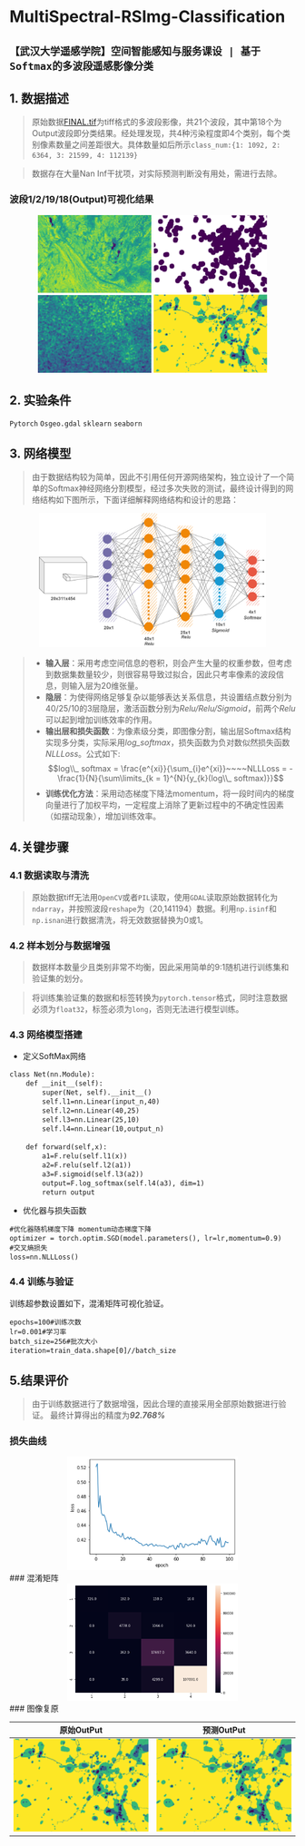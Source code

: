 # MultiSpectral-RSImg-Classification
## `【武汉大学遥感学院】空间智能感知与服务课设 | 基于Softmax的多波段遥感影像分类`
## 1. 数据描述
>原始数据[FINAL.tif](./FINAL.tif)为tiff格式的多波段影像，共21个波段，其中第18个为Output波段即分类结果。经处理发现，共4种污染程度即4个类别，每个类别像素数量之间差距很大。具体数量如后所示`class_num:{1: 1092, 2: 6364, 3: 21599, 4: 112139}`

>数据存在大量Nan Inf干扰项，对实际预测判断没有用处，需进行去除。
### 波段1/2/19/18(Output)可视化结果
<div align="center">
  <img src="./show/bd1.png" width="200"> <img src="./show/bd2.png" width="200"> <img src="./show/bd19.png" width="200"> <img src="./show/bd18.png" width="200"> 
</div>

## 2. 实验条件
`Pytorch` `Osgeo.gdal` `sklearn` `seaborn`

## 3. 网络模型
>由于数据结构较为简单，因此不引用任何开源网络架构，独立设计了一个简单的Softmax神经网络分割模型，经过多次失败的测试，最终设计得到的网络结构如下图所示，下面详细解释网络结构和设计的思路：
<div align="center">
<img src="./show/softmax1.png" width="400">
</div>
                                          
> - **输入层**：采用考虑空间信息的卷积，则会产生大量的权重参数，但考虑到数据集数量较少，则很容易导致过拟合，因此只考率像素的波段信息，则输入层为20维张量。
> - **隐层**：为使得网络足够复杂以能够表达关系信息，共设置结点数分别为40/25/10的3层隐层，激活函数分别为*Relu/Relu/Sigmoid*，前两个*Relu*可以起到增加训练效率的作用。
> - **输出层和损失函数**：为像素级分类，即图像分割，输出层Softmax结构实现多分类，实际采用*log_softmax*，损失函数为负对数似然损失函数*NLLLoss*。公式如下: 
$$log\\_ softmax = \frac{e^{xi}}{\sum_{i}e^{xi}}~~~~NLLLoss = - \frac{1}{N}{\sum\limits_{k = 1}^{N}{y_{k}(log\\_ softmax)}}$$
> - **训练优化方法**：采用动态梯度下降法momentum，将一段时间内的梯度向量进行了加权平均，一定程度上消除了更新过程中的不确定性因素（如摆动现象），增加训练效率。

## 4.关键步骤
### 4.1 数据读取与清洗
>原始数据tiff无法用`OpenCV`或者`PIL`读取，使用`GDAL`读取原始数据转化为`ndarray`，并按照波段`reshape`为（20,141194）数据。利用`np.isinf`和`np.isnan`进行数据清洗，将无效数据替换为0或1。
### 4.2 样本划分与数据增强
>数据样本数量少且类别非常不均衡，因此采用简单的9:1随机进行训练集和验证集的划分。

>将训练集验证集的数据和标签转换为`pytorch.tensor`格式，同时注意数据必须为`float32`，标签必须为`long`，否则无法进行模型训练。
### 4.3	网络模型搭建
- 定义SoftMax网络
```
class Net(nn.Module):
    def __init__(self):
        super(Net, self).__init__()
        self.l1=nn.Linear(input_n,40)
        self.l2=nn.Linear(40,25)
        self.l3=nn.Linear(25,10)
        self.l4=nn.Linear(10,output_n)

    def forward(self,x):
        a1=F.relu(self.l1(x))
        a2=F.relu(self.l2(a1))
        a3=F.sigmoid(self.l3(a2))
        output=F.log_softmax(self.l4(a3), dim=1)
        return output
```
- 优化器与损失函数
```
#优化器随机梯度下降 momentum动态梯度下降
optimizer = torch.optim.SGD(model.parameters(), lr=lr,momentum=0.9)
#交叉熵损失
loss=nn.NLLLoss()
```
### 4.4 训练与验证
训练超参数设置如下，混淆矩阵可视化验证。
```
epochs=100#训练次数
lr=0.001#学习率
batch_size=256#批次大小
iteration=train_data.shape[0]//batch_size
```
## 5.结果评价
>由于训练数据进行了数据增强，因此合理的直接采用全部原始数据进行验证。
>最终计算得出的精度为***92.768%***
### 损失曲线
<div align="center">
<img src="./show/loss.png" width="300">
</div>
### 混淆矩阵
<div align="center">
<img src="./show/pre.png" width="300">
</div>
### 图像复原

| 原始OutPut | 预测OutPut |
| :---: | :---: |
|<img src="./show/bd18.png" width="300">|<img src="./show/bd18.png" width="300">|

</div>


